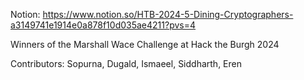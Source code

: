 Notion: https://www.notion.so/HTB-2024-5-Dining-Cryptographers-a3149741e1914e0a878f10d035ae4211?pvs=4

Winners of the Marshall Wace Challenge at Hack the Burgh 2024

Contributors: Sopurna, Dugald, Ismaeel, Siddharth, Eren
